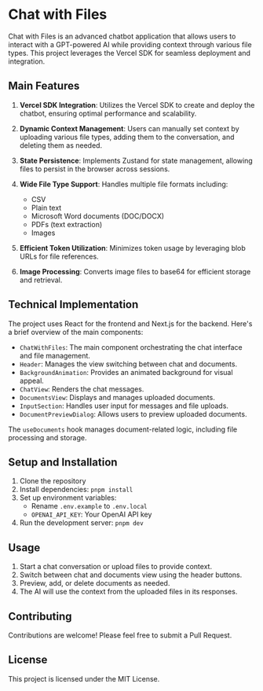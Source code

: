 # Chat with Files

Chat with Files is an advanced chatbot application that allows users to interact with a GPT-powered AI while providing context through various file types. This project leverages the Vercel SDK for seamless deployment and integration.

## Main Features

1. **Vercel SDK Integration**: Utilizes the Vercel SDK to create and deploy the chatbot, ensuring optimal performance and scalability.

2. **Dynamic Context Management**: Users can manually set context by uploading various file types, adding them to the conversation, and deleting them as needed.

3. **State Persistence**: Implements Zustand for state management, allowing files to persist in the browser across sessions.

4. **Wide File Type Support**: Handles multiple file formats including:
   - CSV
   - Plain text
   - Microsoft Word documents (DOC/DOCX)
   - PDFs (text extraction)
   - Images

5. **Efficient Token Utilization**: Minimizes token usage by leveraging blob URLs for file references.

6. **Image Processing**: Converts image files to base64 for efficient storage and retrieval.

## Technical Implementation

The project uses React for the frontend and Next.js for the backend. Here's a brief overview of the main components:

- `ChatWithFiles`: The main component orchestrating the chat interface and file management.
- `Header`: Manages the view switching between chat and documents.
- `BackgroundAnimation`: Provides an animated background for visual appeal.
- `ChatView`: Renders the chat messages.
- `DocumentsView`: Displays and manages uploaded documents.
- `InputSection`: Handles user input for messages and file uploads.
- `DocumentPreviewDialog`: Allows users to preview uploaded documents.

The `useDocuments` hook manages document-related logic, including file processing and storage.

## Setup and Installation

1. Clone the repository
2. Install dependencies: `pnpm install`
3. Set up environment variables:
   - Rename `.env.example` to `.env.local`   
   - `OPENAI_API_KEY`: Your OpenAI API key
4. Run the development server: `pnpm dev`

## Usage

1. Start a chat conversation or upload files to provide context.
2. Switch between chat and documents view using the header buttons.
3. Preview, add, or delete documents as needed.
4. The AI will use the context from the uploaded files in its responses.

## Contributing

Contributions are welcome! Please feel free to submit a Pull Request.

## License

This project is licensed under the MIT License.
